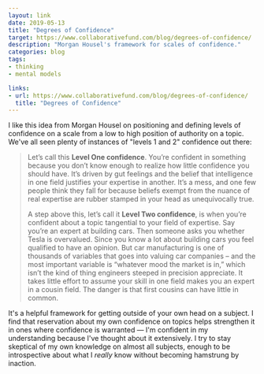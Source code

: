 ```yaml
---
layout: link
date: 2019-05-13
title: "Degrees of Confidence"
target: https://www.collaborativefund.com/blog/degrees-of-confidence/
description: "Morgan Housel's framework for scales of confidence."
categories: blog
tags:
- thinking
- mental models

links:
- url: https://www.collaborativefund.com/blog/degrees-of-confidence/
  title: "Degrees of Confidence"
---
```


I like this idea from Morgan Housel on positioning and defining levels of confidence on a scale from a low to high position of authority on a topic. We've all seen plenty of instances of "levels 1 and 2" confidence out there:

> Let’s call this **Level One confidence**. You’re confident in something because you don’t know enough to realize how little confidence you should have. It’s driven by gut feelings and the belief that intelligence in one field justifies your expertise in another. It’s a mess, and one few people think they fall for because beliefs exempt from the nuance of real expertise are rubber stamped in your head as unequivocally true.
>
> A step above this, let’s call it **Level Two confidence**, is when you’re confident about a topic tangential to your field of expertise. Say you’re an expert at building cars. Then someone asks you whether Tesla is overvalued. Since you know a lot about building cars you feel qualified to have an opinion. But car manufacturing is one of thousands of variables that goes into valuing car companies – and the most important variable is “whatever mood the market is in,” which isn’t the kind of thing engineers steeped in precision appreciate. It takes little effort to assume your skill in one field makes you an expert in a cousin field. The danger is that first cousins can have little in common.

It's a helpful framework for getting outside of your own head on a subject. I find that reservation about my own confidence on topics helps strengthen it in ones where confidence is warranted — I'm confident in my understanding because I've thought about it extensively. I try to stay skeptical of my own knowledge on almost all subjects, enough to be introspective about what I _really_ know without becoming hamstrung by inaction.
